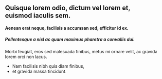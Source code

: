 ## Quisque lorem odio, dictum vel lorem et, euismod iaculis sem.
#### Aenean erat neque, facilisis a accumsan sed, efficitur id ex.
##### Pellentesque a nisl ac quam maximus pharetra a convallis dui.  
Morbi feugiat, eros sed malesuada finibus, metus mi ornare velit, ac gravida lorem orci non lacus.
* Nam facilisis nibh quis diam finibus,
* et gravida massa tincidunt.